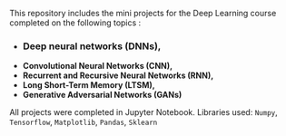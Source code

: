 This repository includes the mini projects for the Deep Learning course completed on the following topics : 
- <h3><b>Deep neural networks (DNNs),
- Convolutional Neural Networks (CNN), 
- Recurrent and Recursive Neural Networks (RNN), 
- Long Short-Term Memory (LTSM), 
- Generative Adversarial Networks (GANs)</b></h3>

All projects were completed in Jupyter Notebook.
Libraries used: `Numpy`, `Tensorflow`, `Matplotlib`, `Pandas`, `Sklearn` 
